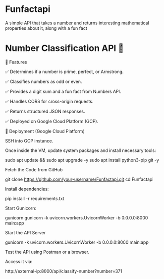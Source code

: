 # Funfactapi
A simple API that takes a number and returns interesting mathematical properties about it, along with a fun fact
# Number Classification API 🚀

📌 Features

✅ Determines if a number is prime, perfect, or Armstrong.

✅ Classifies numbers as odd or even.

✅ Provides a digit sum and a fun fact from Numbers API.

✅ Handles CORS for cross-origin requests.

✅ Returns structured JSON responses.

✅ Deployed on Google Cloud Platform (GCP).

🚀 Deployment (Google Cloud Platform)

SSH into GCP instance.

Once inside the VM, update system packages and install necessary tools:

sudo apt update && sudo apt upgrade -y
sudo apt install python3-pip git -y

Fetch the Code from GitHub

git clone https://github.com/your-username/Funfactapi.git
cd Funfactapi 



Install dependencies:

pip install -r requirements.txt


Start Gunicorn:

gunicorn gunicorn -k uvicorn.workers.UvicornWorker -b 0.0.0.0:8000 main:app 


Start the API Server

gunicorn -k uvicorn.workers.UvicornWorker -b 0.0.0.0:8000 main:app

Test the API using Postman or a browser.

Access it via:

http://external-ip:8000/api/classify-number?number=371



